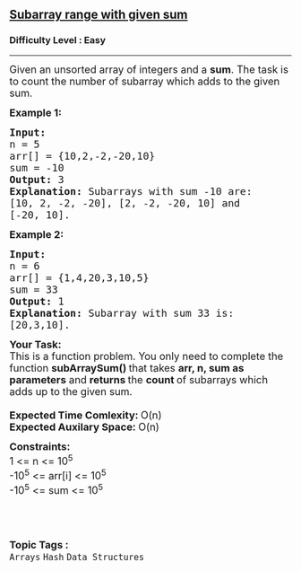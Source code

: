 <h2><a href="https://practice.geeksforgeeks.org/problems/subarray-range-with-given-sum0128/1?utm_source=gfg&utm_medium=article&utm_campaign=bottom_sticky_on_article">Subarray range with given sum</a></h2><h3>Difficulty Level : Easy</h3><hr><div class="problems_problem_content__Xm_eO"><p><span style="font-size:18px">Given an unsorted array of&nbsp;integers and a <strong>sum</strong>. The task is to count the number of&nbsp;subarray which adds to the&nbsp;given sum.</span></p>

<p><span style="font-size:18px"><strong>Example 1:</strong></span></p>

<pre><span style="font-size:18px"><strong>Input:
</strong>n = 5
arr[] = {10,2,-2,-20,10}
sum = -10
<strong>Output: </strong>3<strong>
Explanation: </strong>Subarrays with sum -10 are: 
[10, 2, -2, -20], [2, -2, -20, 10] and 
[-20, 10].</span>
</pre>

<p><span style="font-size:18px"><strong>Example 2:</strong></span></p>

<pre><span style="font-size:18px"><strong>Input:
</strong>n = 6
arr[] = {1,4,20,3,10,5}
sum = 33
<strong>Output: </strong>1<strong>
Explanation: </strong>Subarray&nbsp;with sum 33 is: 
[20,3,10].</span></pre>

<p><span style="font-size:18px"><strong>Your Task:</strong><br>
This is a function problem. You only need to complete the function <strong>subArraySum()&nbsp;</strong>that takes <strong>arr, n, sum as parameters</strong> and <strong>returns </strong>the <strong>count&nbsp;</strong>of subarrays which adds up to the given sum.&nbsp;<br>
<br>
<strong>Expected Time Comlexity:&nbsp;</strong>O(n)<br>
<strong>Expected Auxilary Space:&nbsp;</strong>O(n)</span></p>

<p><span style="font-size:18px"><strong>Constraints:</strong><br>
1 &lt;= n&nbsp;&lt;= 10<sup>5</sup><br>
-10<sup>5</sup> &lt;= arr[i] &lt;= 10<sup>5</sup><br>
-10<sup>5</sup> &lt;= sum &lt;= 10<sup>5</sup></span></p>

<p>&nbsp;</p>
</div><br><p><span style=font-size:18px><strong>Topic Tags : </strong><br><code>Arrays</code>&nbsp;<code>Hash</code>&nbsp;<code>Data Structures</code>&nbsp;